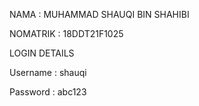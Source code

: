NAMA : MUHAMMAD SHAUQI BIN SHAHIBI

NOMATRIK : 18DDT21F1025

LOGIN DETAILS

Username : shauqi

Password : abc123